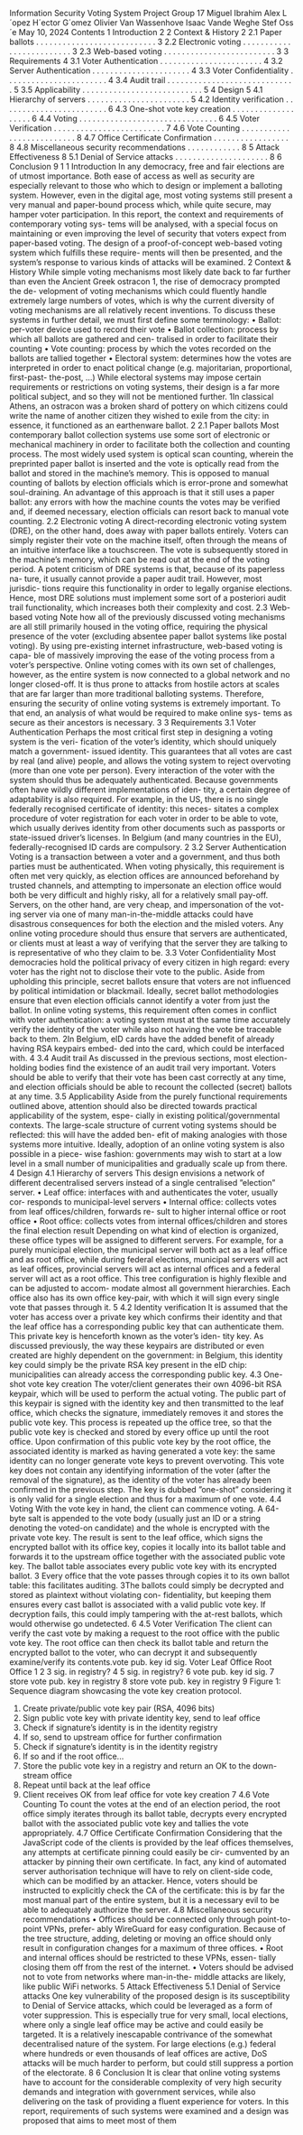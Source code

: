 Information Security
Voting System Project
Group 17
Miguel Ibrahim
Alex L´opez
H´ector G´omez
Olivier Van Wassenhove
Isaac Vande Weghe
Stef Oss´e
May 10, 2024
Contents
1 Introduction 2
2 Context & History 2
2.1 Paper ballots . . . . . . . . . . . . . . . . . . . . . . . . . . . 3
2.2 Electronic voting . . . . . . . . . . . . . . . . . . . . . . . . . 3
2.3 Web-based voting . . . . . . . . . . . . . . . . . . . . . . . . . 3
3 Requirements 4
3.1 Voter Authentication . . . . . . . . . . . . . . . . . . . . . . . 4
3.2 Server Authentication . . . . . . . . . . . . . . . . . . . . . . 4
3.3 Voter Confidentiality . . . . . . . . . . . . . . . . . . . . . . . 4
3.4 Audit trail . . . . . . . . . . . . . . . . . . . . . . . . . . . . . 5
3.5 Applicability . . . . . . . . . . . . . . . . . . . . . . . . . . . 5
4 Design 5
4.1 Hierarchy of servers . . . . . . . . . . . . . . . . . . . . . . . 5
4.2 Identity verification . . . . . . . . . . . . . . . . . . . . . . . . 6
4.3 One-shot vote key creation . . . . . . . . . . . . . . . . . . . 6
4.4 Voting . . . . . . . . . . . . . . . . . . . . . . . . . . . . . . . 6
4.5 Voter Verification . . . . . . . . . . . . . . . . . . . . . . . . . 7
4.6 Vote Counting . . . . . . . . . . . . . . . . . . . . . . . . . . 8
4.7 Office Certificate Confirmation . . . . . . . . . . . . . . . . . 8
4.8 Miscellaneous security recommendations . . . . . . . . . . . . 8
5 Attack Effectiveness 8
5.1 Denial of Service attacks . . . . . . . . . . . . . . . . . . . . . 8
6 Conclusion 9
1
1 Introduction
In any democracy, free and fair elections are of utmost importance. Both
ease of access as well as security are especially relevant to those who which
to design or implement a balloting system. However, even in the digital age,
most voting systems still present a very manual and paper-bound process
which, while quite secure, may hamper voter participation.
In this report, the context and requirements of contemporary voting sys-
tems will be analysed, with a special focus on maintaining or even improving
the level of security that voters expect from paper-based voting. The design
of a proof-of-concept web-based voting system which fulfills these require-
ments will then be presented, and the system’s response to various kinds of
attacks will be examined.
2 Context & History
While simple voting mechanisms most likely date back to far further than
even the Ancient Greek ostracon 1, the rise of democracy prompted the de-
velopment of voting mechanisms which could fluently handle extremely large
numbers of votes, which is why the current diversity of voting mechanisms
are all relatively recent inventions.
To discuss these systems in further detail, we must first define some
terminology:
• Ballot: per-voter device used to record their vote
• Ballot collection: process by which all ballots are gathered and cen-
tralised in order to facilitate their counting
• Vote counting: process by which the votes recorded on the ballots
are tallied together
• Electoral system: determines how the votes are interpreted in order
to enact political change (e.g. majoritarian, proportional, first-past-
the-post, ...)
While electoral systems may impose certain requirements or restrictions on
voting systems, their design is a far more political subject, and so they will
not be mentioned further.
1In classical Athens, an ostracon was a broken shard of pottery on which citizens
could write the name of another citizen they wished to exile from the city: in essence, it
functioned as an earthenware ballot.
2
2.1 Paper ballots
Most contemporary ballot collection systems use some sort of electronic or
mechanical machinery in order to facilitate both the collection and counting
process.
The most widely used system is optical scan counting, wherein the
preprinted paper ballot is inserted and the vote is optically read from the
ballot and stored in the machine’s memory. This is opposed to manual
counting of ballots by election officials which is error-prone and somewhat
soul-draining. An advantage of this approach is that it still uses a paper
ballot: any errors with how the machine counts the votes may be verified
and, if deemed necessary, election officials can resort back to manual vote
counting.
2.2 Electronic voting
A direct-recording electronic voting system (DRE), on the other hand, does
away with paper ballots entirely. Voters can simply register their vote on
the machine itself, often through the means of an intuitive interface like
a touchscreen. The vote is subsequently stored in the machine’s memory,
which can be read out at the end of the voting period.
A potent criticism of DRE systems is that, because of its paperless na-
ture, it usually cannot provide a paper audit trail. However, most jurisdic-
tions require this functionality in order to legally organise elections. Hence,
most DRE solutions must implement some sort of a posteriori audit trail
functionality, which increases both their complexity and cost.
2.3 Web-based voting
Note how all of the previously discussed voting mechanisms are all still
primarily housed in the voting office, requiring the physical presence of the
voter (excluding absentee paper ballot systems like postal voting).
By using pre-existing internet infrastructure, web-based voting is capa-
ble of massively improving the ease of the voting process from a voter’s
perspective. Online voting comes with its own set of challenges, however,
as the entire system is now connected to a global network and no longer
closed-off. It is thus prone to attacks from hostile actors at scales that are
far larger than more traditional balloting systems. Therefore, ensuring the
security of online voting systems is extremely important.
To that end, an analysis of what would be required to make online sys-
tems as secure as their ancestors is necessary.
3
3 Requirements
3.1 Voter Authentication
Perhaps the most critical first step in designing a voting system is the veri-
fication of the voter’s identity, which should uniquely match a government-
issued identity. This guarantees that all votes are cast by real (and alive)
people, and allows the voting system to reject overvoting (more than one
vote per person). Every interaction of the voter with the system should thus
be adequately authenticated.
Because governments often have wildly different implementations of iden-
tity, a certain degree of adaptability is also required. For example, in the
US, there is no single federally recognised certificate of identity: this neces-
sitates a complex procedure of voter registration for each voter in order to
be able to vote, which usually derives identity from other documents such as
passports or state-issued driver’s licenses. In Belgium (and many countries
in the EU), federally-recognised ID cards are compulsory. 2
3.2 Server Authentication
Voting is a transaction between a voter and a government, and thus both
parties must be authenticated. When voting physically, this requirement
is often met very quickly, as election offices are announced beforehand by
trusted channels, and attempting to impersonate an election office would
both be very difficult and highly risky, all for a relatively small pay-off.
Servers, on the other hand, are very cheap, and impersonation of the vot-
ing server via one of many man-in-the-middle attacks could have disastrous
consequences for both the election and the misled voters. Any online voting
procedure should thus ensure that servers are authenticated, or clients must
at least a way of verifying that the server they are talking to is representative
of who they claim to be.
3.3 Voter Confidentiality
Most democracies hold the political privacy of every citizen in high regard:
every voter has the right not to disclose their vote to the public. Aside from
upholding this principle, secret ballots ensure that voters are not influenced
by political intimidation or blackmail. Ideally, secret ballot methodologies
ensure that even election officials cannot identify a voter from just the ballot.
In online voting systems, this requirement often comes in conflict with
voter authentication: a voting system must at the same time accurately
verify the identity of the voter while also not having the vote be traceable
back to them.
2In Belgium, eID cards have the added benefit of already having RSA keypairs embed-
ded into the card, which could be interfaced with.
4
3.4 Audit trail
As discussed in the previous sections, most election-holding bodies find the
existence of an audit trail very important.
Voters should be able to verify that their vote has been cast correctly
at any time, and election officials should be able to recount the collected
(secret) ballots at any time.
3.5 Applicability
Aside from the purely functional requirements outlined above, attention
should also be directed towards practical applicability of the system, espe-
cially in existing political/governmental contexts. The large-scale structure
of current voting systems should be reflected: this will have the added ben-
efit of making analogies with those systems more intuitive.
Ideally, adoption of an online voting system is also possible in a piece-
wise fashion: governments may wish to start at a low level in a small number
of municipalities and gradually scale up from there.
4 Design
4.1 Hierarchy of servers
This design envisions a network of different decentralised servers instead of
a single centralised ”election” server.
• Leaf office: interfaces with and authenticates the voter, usually cor-
responds to municipal-level servers
• Internal office: collects votes from leaf offices/children, forwards re-
sult to higher internal office or root office
• Root office: collects votes from internal offices/children and stores
the final election result
Depending on what kind of election is organized, these office types will
be assigned to different servers. For example, for a purely municipal election,
the municipal server will both act as a leaf office and as root office, while
during federal elections, municipal servers will act as leaf offices, provincial
servers will act as internal offices and a federal server will act as a root office.
This tree configuration is highly flexible and can be adjusted to accom-
modate almost all government hierarchies.
Each office also has its own office key-pair, with which it will sign every
single vote that passes through it.
5
4.2 Identity verification
It is assumed that the voter has access over a private key which confirms
their identity and that the leaf office has a corresponding public key that can
authenticate them. This private key is henceforth known as the voter’s iden-
tity key. As discussed previously, the way these keypairs are distributed
or even created are highly dependent on the government: in Belgium, this
identity key could simply be the private RSA key present in the eID chip:
municipalities can already access the corresponding public key.
4.3 One-shot vote key creation
The voter/client generates their own 4096-bit RSA keypair, which will be
used to perform the actual voting. The public part of this keypair is signed
with the identity key and then transmitted to the leaf office, which checks
the signature, immediately removes it and stores the public vote key. This
process is repeated up the office tree, so that the public vote key is checked
and stored by every office up until the root office. Upon confirmation of
this public vote key by the root office, the associated identity is marked as
having generated a vote key: the same identity can no longer generate vote
keys to prevent overvoting.
This vote key does not contain any identifying information of the
voter (after the removal of the signature), as the identity of the voter has
already been confirmed in the previous step. The key is dubbed ”one-shot”
considering it is only valid for a single election and thus for a maximum of
one vote.
4.4 Voting
With the vote key in hand, the client can commence voting. A 64-byte salt
is appended to the vote body (usually just an ID or a string denoting the
voted-on candidate) and the whole is encrypted with the private vote key.
The result is sent to the leaf office, which signs the encrypted ballot with
its office key, copies it locally into its ballot table and forwards it to the
upstream office together with the associated public vote key. The ballot
table associates every public vote key with its encrypted ballot. 3 Every
office that the vote passes through copies it to its own ballot table: this
facilitates auditing.
3The ballots could simply be decrypted and stored as plaintext without violating con-
fidentiality, but keeping them ensures every cast ballot is associated with a valid public
vote key. If decryption fails, this could imply tampering with the at-rest ballots, which
would otherwise go undetected.
6
4.5 Voter Verification
The client can verify the cast vote by making a request to the root office
with the public vote key. The root office can then check its ballot table and
return the encrypted ballot to the voter, who can decrypt it and subsequently
examine/verify its contents.vote pub. key id sig.
Voter Leaf Office Root Office
1
2
3 sig. in registry?
4
5 sig. in registry?
6
vote pub. key id sig.
7 store vote pub.
key in registry
8 store vote pub.
key in registry
9
Figure 1: Sequence diagram showcasing the vote key creation protocol.
1. Create private/public vote key pair (RSA, 4096 bits)
2. Sign public vote key with private identity key, send to leaf office
3. Check if signature’s identity is in the identity registry
4. If so, send to upstream office for further confirmation
5. Check if signature’s identity is in the identity registry
6. If so and if the root office...
7. Store the public vote key in a registry and return an OK to the down-
stream office
8. Repeat until back at the leaf office
9. Client receives OK from leaf office for vote key creation
7
4.6 Vote Counting
To count the votes at the end of an election period, the root office simply
iterates through its ballot table, decrypts every encrypted ballot with the
associated public vote key and tallies the vote appropriately.
4.7 Office Certificate Confirmation
Considering that the JavaScript code of the clients is provided by the leaf
offices themselves, any attempts at certificate pinning could easily be cir-
cumvented by an attacker by pinning their own certificate. In fact, any kind
of automated server authorisation technique will have to rely on client-side
code, which can be modified by an attacker.
Hence, voters should be instructed to explicitly check the CA of the
certificate: this is by far the most manual part of the entire system, but it
is a necessary evil to be able to adequately authorize the server.
4.8 Miscellaneous security recommendations
• Offices should be connected only through point-to-point VPNs, prefer-
ably WireGuard for easy configuration. Because of the tree structure,
adding, deleting or moving an office should only result in configuration
changes for a maximum of three offices.
• Root and internal offices should be restricted to these VPNs, essen-
tially closing them off from the rest of the internet.
• Voters should be advised not to vote from networks where man-in-the-
middle attacks are likely, like public WiFi networks.
5 Attack Effectiveness
5.1 Denial of Service attacks
One key vulnerability of the proposed design is its susceptibility to Denial
of Service attacks, which could be leveraged as a form of voter suppression.
This is especially true for very small, local elections, where only a single
leaf office may be active and could easily be targeted. It is a relatively
inescapable contrivance of the somewhat decentralised nature of the system.
For large elections (e.g.) federal where hundreds or even thousands of
leaf offices are active, DoS attacks will be much harder to perform, but could
still suppress a portion of the electorate.
8
6 Conclusion
It is clear that online voting systems have to account for the considerable
complexity of very high security demands and integration with government
services, while also delivering on the task of providing a fluent experience
for voters. In this report, requirements of such systems were examined and
a design was proposed that aims to meet most of them
